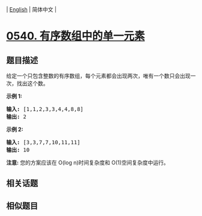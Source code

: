 
| [English](README_EN.md) | 简体中文 |
# [0540. 有序数组中的单一元素](https://leetcode-cn.com/problems/single-element-in-a-sorted-array/)
## 题目描述
<p>给定一个只包含整数的有序数组，每个元素都会出现两次，唯有一个数只会出现一次，找出这个数。</p>

<p><strong>示例 1:</strong></p>

<pre>
<strong>输入:</strong> [1,1,2,3,3,4,4,8,8]
<strong>输出:</strong> 2
</pre>

<p><strong>示例 2:</strong></p>

<pre>
<strong>输入:</strong> [3,3,7,7,10,11,11]
<strong>输出:</strong> 10
</pre>

<p><strong>注意:</strong> 您的方案应该在 O(log n)时间复杂度和 O(1)空间复杂度中运行。</p>

## 相关话题

## 相似题目

